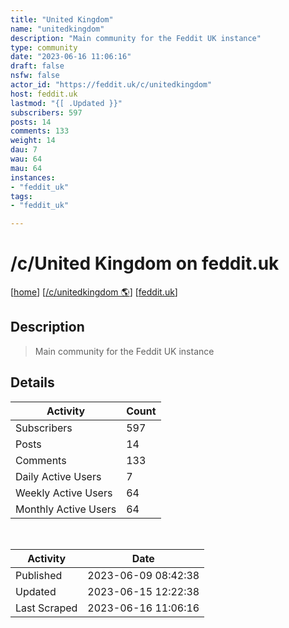 ```yaml
---
title: "United Kingdom" 
name: "unitedkingdom"
description: "Main community for the Feddit UK instance"
type: community
date: "2023-06-16 11:06:16"
draft: false
nsfw: false
actor_id: "https://feddit.uk/c/unitedkingdom"
host: feddit.uk
lastmod: "{[ .Updated }}"
subscribers: 597
posts: 14
comments: 133
weight: 14
dau: 7
wau: 64
mau: 64
instances:
- "feddit_uk"
tags: 
- "feddit_uk"

---
```


# /c/United Kingdom on feddit.uk

[[home](/)]
[[/c/unitedkingdom 🌎](https://feddit.uk/c/unitedkingdom)]
[[feddit.uk](/instances/feddit_uk)]


## Description 

<blockquote class="description">
Main community for the Feddit UK instance
</blockquote>


## Details

| Activity | Count  |
|----------------------|---|
| Subscribers          | 597 |
| Posts                | 14  |
| Comments             | 133  |
| Daily Active Users   | 7  |
| Weekly Active Users  | 64  |
| Monthly Active Users | 64  |

<br>

| Activity | Date |
|----------------------|---|
| Published            | 2023-06-09 08:42:38 |
| Updated              | 2023-06-15 12:22:38 |
| Last Scraped         | 2023-06-16 11:06:16 |
